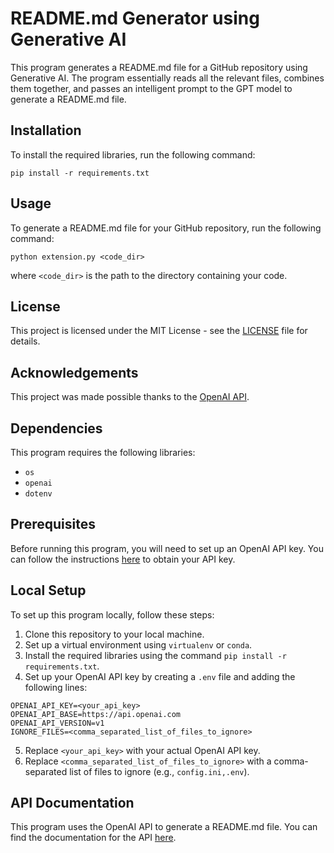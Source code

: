 # README.md Generator using Generative AI

This program generates a README.md file for a GitHub repository using Generative AI. The program essentially reads all the relevant files, combines them together, and passes an intelligent prompt to the GPT model to generate a README.md file.

## Installation

To install the required libraries, run the following command:

```
pip install -r requirements.txt
```

## Usage

To generate a README.md file for your GitHub repository, run the following command:

```
python extension.py <code_dir>
```

where `<code_dir>` is the path to the directory containing your code.

## License

This project is licensed under the MIT License - see the [LICENSE](LICENSE) file for details.

## Acknowledgements

This project was made possible thanks to the [OpenAI API](https://beta.openai.com/docs/).

## Dependencies

This program requires the following libraries:

- `os`
- `openai`
- `dotenv`

## Prerequisites

Before running this program, you will need to set up an OpenAI API key. You can follow the instructions [here](https://beta.openai.com/docs/api-reference/authentication) to obtain your API key.

## Local Setup

To set up this program locally, follow these steps:

1. Clone this repository to your local machine.
2. Set up a virtual environment using `virtualenv` or `conda`.
3. Install the required libraries using the command `pip install -r requirements.txt`.
4. Set up your OpenAI API key by creating a `.env` file and adding the following lines:

```
OPENAI_API_KEY=<your_api_key>
OPENAI_API_BASE=https://api.openai.com
OPENAI_API_VERSION=v1
IGNORE_FILES=<comma_separated_list_of_files_to_ignore>
```

5. Replace `<your_api_key>` with your actual OpenAI API key.
6. Replace `<comma_separated_list_of_files_to_ignore>` with a comma-separated list of files to ignore (e.g., `config.ini,.env`).

## API Documentation

This program uses the OpenAI API to generate a README.md file. You can find the documentation for the API [here](https://beta.openai.com/docs/api-reference/introduction).
